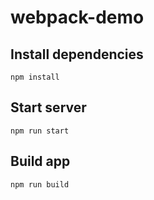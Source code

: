 # webpack-demo

## Install dependencies
```
npm install
```

## Start server
```
npm run start
```

## Build app
```
npm run build
```
